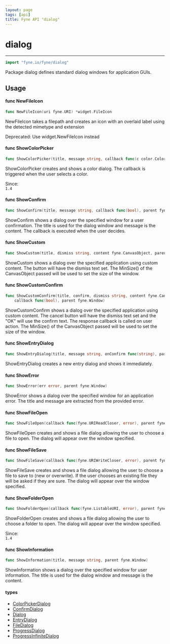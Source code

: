 ```yaml
---
layout: page
tags: [api]
title: Fyne API "dialog"
---
```


# dialog
---
```go
import "fyne.io/fyne/dialog"
```

Package dialog defines standard dialog windows for application GUIs.

## Usage

#### func  NewFileIcon

```go
func NewFileIcon(uri fyne.URI) *widget.FileIcon
```
NewFileIcon takes a filepath and creates an icon with an overlaid label using the detected mimetype and extension

<div class="deprecated"> Deprecated: Use widget.NewFileIcon instead</div>

#### func  ShowColorPicker

```go
func ShowColorPicker(title, message string, callback func(c color.Color), parent fyne.Window)
```
ShowColorPicker creates and shows a color dialog. The callback is triggered when the user selects a color.


<div class="since">Since: <code>
1.4</code></div>

#### func  ShowConfirm

```go
func ShowConfirm(title, message string, callback func(bool), parent fyne.Window)
```
ShowConfirm shows a dialog over the specified window for a user confirmation. The title is used for the dialog window and message is the content. The callback is executed when the user decides.

#### func  ShowCustom

```go
func ShowCustom(title, dismiss string, content fyne.CanvasObject, parent fyne.Window)
```
ShowCustom shows a dialog over the specified application using custom content. The button will have the dismiss text set. The MinSize() of the CanvasObject passed will be used to set the size of the window.

#### func  ShowCustomConfirm

```go
func ShowCustomConfirm(title, confirm, dismiss string, content fyne.CanvasObject,
	callback func(bool), parent fyne.Window)
```
ShowCustomConfirm shows a dialog over the specified application using custom content. The cancel button will have the dismiss text set and the "OK" will use the confirm text. The response callback is called on user action. The MinSize() of the CanvasObject passed will be used to set the size of the window.

#### func  ShowEntryDialog

```go
func ShowEntryDialog(title, message string, onConfirm func(string), parent fyne.Window)
```
ShowEntryDialog creates a new entry dialog and shows it immediately.

#### func  ShowError

```go
func ShowError(err error, parent fyne.Window)
```
ShowError shows a dialog over the specified window for an application error. The title and message are extracted from the provided error.

#### func  ShowFileOpen

```go
func ShowFileOpen(callback func(fyne.URIReadCloser, error), parent fyne.Window)
```
ShowFileOpen creates and shows a file dialog allowing the user to choose a file to open. The dialog will appear over the window specified.

#### func  ShowFileSave

```go
func ShowFileSave(callback func(fyne.URIWriteCloser, error), parent fyne.Window)
```
ShowFileSave creates and shows a file dialog allowing the user to choose a file to save to (new or overwrite). If the user chooses an existing file they will be asked if they are sure. The dialog will appear over the window specified.

#### func  ShowFolderOpen

```go
func ShowFolderOpen(callback func(fyne.ListableURI, error), parent fyne.Window)
```
ShowFolderOpen creates and shows a file dialog allowing the user to choose a folder to open. The dialog will appear over the window specified.


<div class="since">Since: <code>
1.4</code></div>

#### func  ShowInformation

```go
func ShowInformation(title, message string, parent fyne.Window)
```
ShowInformation shows a dialog over the specified window for user information. The title is used for the dialog window and message is the content.

#### types

 * [ColorPickerDialog](colorpickerdialog.html)
 * [ConfirmDialog](confirmdialog.html)
 * [Dialog](dialog.html)
 * [EntryDialog](entrydialog.html)
 * [FileDialog](filedialog.html)
 * [ProgressDialog](progressdialog.html)
 * [ProgressInfiniteDialog](progressinfinitedialog.html)
